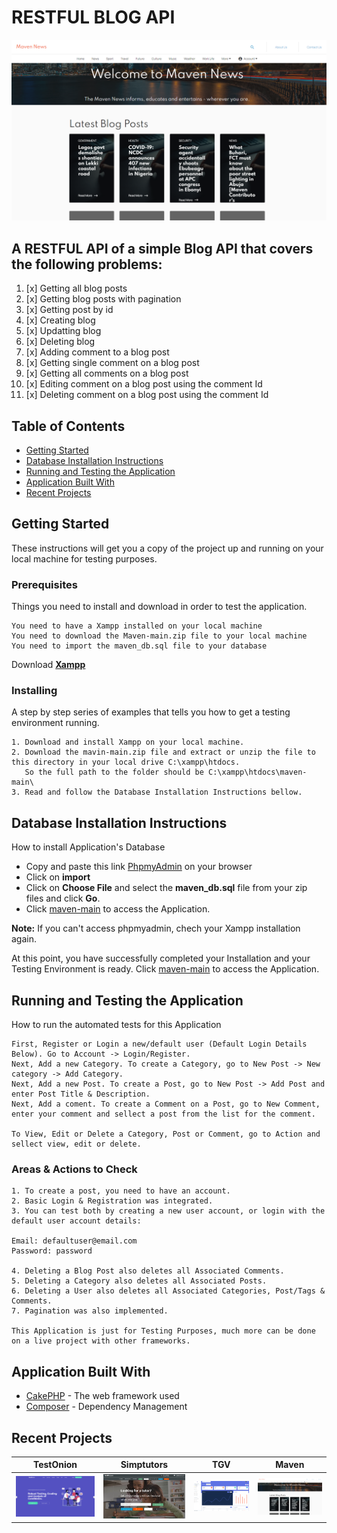 # RESTFUL BLOG API
![Product Gif](https://github.com/kemmersachiel/maven/blob/main/webroot/img/banner.PNG)
## A RESTFUL API of a simple Blog API that covers the following problems:

1. [x] Getting all blog posts
2. [x] Getting blog posts with pagination
3. [x] Getting post by id
4. [x] Creating blog
5. [x] Updatting blog
6. [x] Deleting blog
7. [x] Adding comment to a blog post
8. [x] Getting single comment on a blog post
9. [x] Getting all comments on a blog post
10. [x] Editing comment on a blog post using the comment Id
11. [x] Deleting comment on a blog post using the comment Id

## Table of Contents

* [Getting Started](#getting-started)
* [Database Installation Instructions](#database-installation-instructions)
* [Running and Testing the Application](#running-and-testing-the-application)
* [Application Built With](#application-built-with)
* [Recent Projects](#recent-projects)

## Getting Started

These instructions will get you a copy of the project up and running on your local machine for testing purposes.

### Prerequisites

Things you need to install and download in order to test the application.

```
You need to have a Xampp installed on your local machine
You need to download the Maven-main.zip file to your local machine
You need to import the maven_db.sql file to your database
```

Download <a href="https://www.apachefriends.org/download.html">**Xampp**</a>


### Installing

A step by step series of examples that tells you how to get a testing environment running.

```
1. Download and install Xampp on your local machine.
2. Download the mavin-main.zip file and extract or unzip the file to this directory in your local drive C:\xampp\htdocs.
   So the full path to the folder should be C:\xampp\htdocs\maven-main\
3. Read and follow the Database Installation Instructions bellow.
```


## Database Installation Instructions

How to install Application's Database

* Copy and paste this link [PhpmyAdmin](http://localhost/phpmyadmin/) on your browser
* Click on **import**
* Click on **Choose File** and select the **maven_db.sql** file from your zip files and click **Go**.
* Click [maven-main](http://localhost/maven-main/) to access the Application.

**Note:** If you can't access phpmyadmin, chech your Xampp installation again.

At this point, you have successfully completed your Installation and your Testing Environment is ready. Click [maven-main](http://localhost/maven-main/) to access the Application.

## Running and Testing the Application

How to run the automated tests for this Application

```
First, Register or Login a new/default user (Default Login Details Below). Go to Account -> Login/Register.
Next, Add a new Category. To create a Category, go to New Post -> New category -> Add Category.
Next, Add a new Post. To create a Post, go to New Post -> Add Post and enter Post Title & Description.
Next, Add a coment. To create a Comment on a Post, go to New Comment, enter your comment and sellect a post from the list for the comment.

To View, Edit or Delete a Category, Post or Comment, go to Action and sellect view, edit or delete.
```

### Areas & Actions to Check

```
1. To create a post, you need to have an account.
2. Basic Login & Registration was integrated.
3. You can test both by creating a new user account, or login with the default user account details:

Email: defaultuser@email.com
Password: password

4. Deleting a Blog Post also deletes all Associated Comments.
5. Deleting a Category also deletes all Associated Posts.
6. Deleting a User also deletes all Associated Categories, Post/Tags & Comments.
7. Pagination was also implemented.

This Application is just for Testing Purposes, much more can be done on a live project with other frameworks.
```

## Application Built With

* [CakePHP](https://cakephp.org/) - The web framework used
* [Composer](https://getcomposer.org/) - Dependency Management

## Recent Projects

| TestOnion | Simptutors | TGV | Maven |
| --- | --- | --- | --- |
| [![Testonion](https://github.com/kemmersachiel/maven/blob/main/webroot/img/testonion.PNG)](https://www.testonion.com) | [![Simptutors](https://github.com/kemmersachiel/maven/blob/main/webroot/img/simptutors.PNG)](https://www.simptutors.com) | ![TGV](https://github.com/kemmersachiel/maven/blob/main/webroot/img/tgv.PNG) | ![Product Gif](https://github.com/kemmersachiel/maven/blob/main/webroot/img/banner.PNG)
